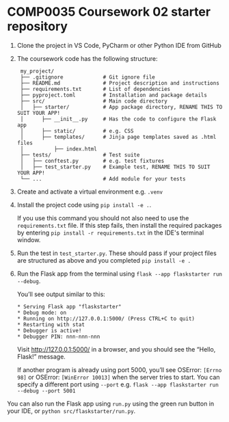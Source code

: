 # COMP0035 Coursework 02 starter repository

1. Clone the project in VS Code, PyCharm or other Python IDE from GitHub
2. The coursework code has the following structure:

    ```text
     my_project/
     ├── .gitignore             # Git ignore file
     ├── README.md              # Project description and instructions
     ├── requirements.txt       # List of dependencies
     ├── pyproject.toml         # Installation and package details
     ├── src/                   # Main code directory
     │   ├── starter/           # App package directory, RENAME THIS TO SUIT YOUR APP!
     │      ├── __init__.py     # Has the code to configure the Flask app
     │      ├── static/         # e.g. CSS
     │      ├── templates/      # Jinja page templates saved as .html files
     │          ├── index.html
     ├── tests/                 # Test suite
     │   ├── conftest.py        # e.g. test fixtures
     │   ├── test_starter.py    # Example test, RENAME THIS TO SUIT YOUR APP!
     └── ...                    # Add module for your tests

      ```
3. Create and activate a virtual environment e.g. `.venv`
4. Install the project code using `pip install -e .`.

   If you use this command you should not also need to use the `requirements.txt` file. If this step fails, then install
   the required packages by entering `pip install -r requirements.txt` in the IDE's terminal window.

5. Run the test in `test_starter.py`. These should pass if your project files are structured as above and you completed
   `pip install -e .`

6. Run the Flask app from the terminal using `flask --app flaskstarter run --debug`.

   You’ll see output similar to this:

    ```text
   * Serving Flask app "flaskstarter"
   * Debug mode: on
   * Running on http://127.0.0.1:5000/ (Press CTRL+C to quit)
   * Restarting with stat
   * Debugger is active!
   * Debugger PIN: nnn-nnn-nnn
   ```

   Visit http://127.0.0.1:5000/ in a browser, and you should see the “Hello, Flask!” message.

   If another program is already using port 5000, you’ll see OSError: `[Errno 98]` or OSError: `[WinError 10013]` when
   the server tries to start.
   You can specify a different port using `--port` e.g.  `flask --app flaskstarter run --debug --port 5001`

You can also run the Flask app using `run.py` using the green run button in your IDE, or `python src/flaskstarter/run.py`.